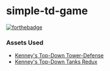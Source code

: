# simple-td-game

[![forthebadge](powered-by-godot.svg)](https://godotengine.org)


### Assets Used

- [Kenney's Top-Down Tower-Defense](https://kenney.nl/assets/tower-defense-top-down)
- [Kenney's Top-Down Tanks Redux](https://kenney.nl/assets/topdown-tanks-redux)
